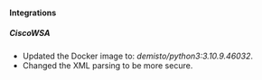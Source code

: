 
#### Integrations
##### CiscoWSA
- Updated the Docker image to: *demisto/python3:3.10.9.46032*.
- Changed the XML parsing to be more secure.
